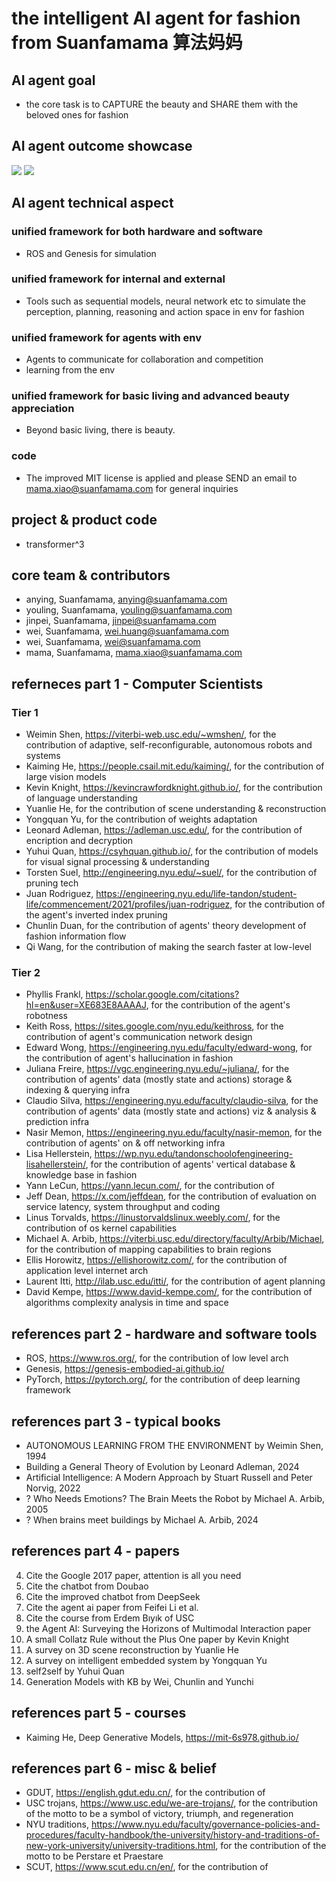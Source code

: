 # the intelligent AI agent for fashion from Suanfamama 算法妈妈
## AI agent goal
* the core task is to CAPTURE the beauty and SHARE them with the beloved ones for fashion

## AI agent outcome showcase
![](./showcase/1.png)
![](./showcase/2.png)

## AI agent technical aspect
### unified framework for both hardware and software
* ROS and Genesis for simulation

### unified framework for internal and external
* Tools such as sequential models, neural network etc to simulate the perception, planning, reasoning and action space in env for fashion

### unified framework for agents with env
* Agents to communicate for collaboration and competition
* learning from the env

### unified framework for basic living and advanced beauty appreciation
* Beyond basic living, there is beauty.

### code
* The improved MIT license is applied and please SEND an email to mama.xiao@suanfamama.com for general inquiries

## project & product code
* transformer^3

## core team & contributors
* anying, Suanfamama, anying@suanfamama.com
* youling, Suanfamama, youling@suanfamama.com
* jinpei, Suanfamama, jinpei@suanfamama.com
* wei, Suanfamama, wei.huang@suanfamama.com
* wei, Suanfamama, wei@suanfamama.com
* mama, Suanfamama, mama.xiao@suanfamama.com

## referneces part 1 - Computer Scientists
### Tier 1
* Weimin Shen, https://viterbi-web.usc.edu/~wmshen/, for the contribution of adaptive, self-reconfigurable, autonomous robots and systems
* Kaiming He, https://people.csail.mit.edu/kaiming/, for the contribution of large vision models
* Kevin Knight, https://kevincrawfordknight.github.io/, for the contribution of language understanding
* Yuanlie He, for the contribution of scene understanding & reconstruction
* Yongquan Yu, for the contribution of weights adaptation
* Leonard Adleman, https://adleman.usc.edu/, for the contribution of encription and decryption
* Yuhui Quan, https://csyhquan.github.io/, for the contribution of models for visual signal processing & understanding
* Torsten Suel, http://engineering.nyu.edu/~suel/, for the contribution of pruning tech
* Juan Rodriguez, https://engineering.nyu.edu/life-tandon/student-life/commencement/2021/profiles/juan-rodriguez, for the contribution of the agent's inverted index pruning
* Chunlin Duan, for the contribution of agents' theory development of fashion information flow
* Qi Wang, for the contribution of making the search faster at low-level
### Tier 2
* Phyllis Frankl, https://scholar.google.com/citations?hl=en&user=XE683E8AAAAJ, for the contribution of the agent's robotness
* Keith Ross, https://sites.google.com/nyu.edu/keithross, for the contribution of agent's communication network design
* Edward Wong, https://engineering.nyu.edu/faculty/edward-wong, for the contribution of agent's hallucination in fashion
* Juliana Freire, https://vgc.engineering.nyu.edu/~juliana/, for the contribution of agents' data (mostly state and actions) storage & indexing & querying infra
* Claudio Silva, https://engineering.nyu.edu/faculty/claudio-silva, for the contribution of agents' data (mostly state and actions) viz & analysis & prediction infra
* Nasir Memon, https://engineering.nyu.edu/faculty/nasir-memon, for the contribution of agents' on & off networking infra
* Lisa Hellerstein, https://wp.nyu.edu/tandonschoolofengineering-lisahellerstein/, for the contribution of agents' vertical database & knowledge base in fashion
* Yann LeCun, https://yann.lecun.com/, for the contribution of 
* Jeff Dean, https://x.com/jeffdean, for the contribution of evaluation on service latency, system throughput and coding
* Linus Torvalds, https://linustorvaldslinux.weebly.com/, for the contribution of os kernel capabilities
* Michael A. Arbib, https://viterbi.usc.edu/directory/faculty/Arbib/Michael, for the contribution of mapping capabilities to brain regions
* Ellis Horowitz, https://ellishorowitz.com/, for the contribution of application level internet arch
* Laurent Itti, http://ilab.usc.edu/itti/, for the contribution of agent planning
* David Kempe, https://www.david-kempe.com/, for the contribution of algorithms complexity analysis in time and space

## references part 2 - hardware and software tools
* ROS, https://www.ros.org/, for the contribution of low level arch
* Genesis, https://genesis-embodied-ai.github.io/
* PyTorch, https://pytorch.org/, for the contribution of deep learning framework

## references part 3 - typical books
* AUTONOMOUS LEARNING FROM THE ENVIRONMENT by Weimin Shen, 1994
* Building a General Theory of Evolution by Leonard Adleman, 2024
* Artificial Intelligence: A Modern Approach by Stuart Russell and Peter Norvig, 2022
* ? Who Needs Emotions? The Brain Meets the Robot by Michael A. Arbib, 2005
* ? When brains meet buildings by Michael A. Arbib, 2024

## references part 4 - papers
4. Cite the Google 2017 paper, attention is all you need
6. Cite the chatbot from Doubao
7. Cite the improved chatbot from DeepSeek
8. Cite the agent ai paper from Feifei Li et al.
10. Cite the course from Erdem Bıyık of USC
12. the Agent AI: Surveying the Horizons of Multimodal Interaction paper
13. A small Collatz Rule without the Plus One paper by Kevin Knight
14. A survey on 3D scene reconstruction by Yuanlie He
15. A survey on intelligent embedded system by Yongquan Yu
16. self2self by Yuhui Quan
18. Generation Models with KB by Wei, Chunlin and Yunchi

## references part 5 - courses
* Kaiming He, Deep Generative Models, https://mit-6s978.github.io/

## references part 6 - misc & belief
* GDUT, https://english.gdut.edu.cn/, for the contribution of 
* USC trojans, https://www.usc.edu/we-are-trojans/, for the contribution of the motto to be a symbol of victory, triumph, and regeneration
* NYU traditions, https://www.nyu.edu/faculty/governance-policies-and-procedures/faculty-handbook/the-university/history-and-traditions-of-new-york-university/university-traditions.html, for the contribution of the motto to be Perstare et Praestare
* SCUT, https://www.scut.edu.cn/en/, for the contribution of
